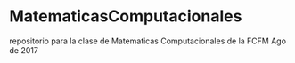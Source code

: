 # MatematicasComputacionales
repositorio para la clase de Matematicas Computacionales de la FCFM Ago de 2017
